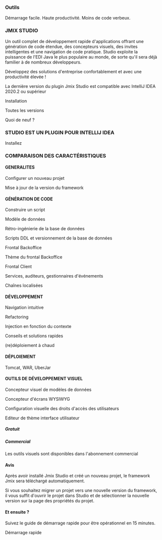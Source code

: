 ### Outils
Démarrage facile. Haute productivité. Moins de code verbeux.

### JMIX STUDIO
Un outil complet de développement rapide d'applications offrant une génération de code étendue, des concepteurs visuels, des invites intelligentes et une navigation de code pratique. Studio exploite la puissance de l'EDI Java le plus populaire au monde, de sorte qu'il sera déjà familier à de nombreux développeurs.

Développez des solutions d'entreprise confortablement et avec une productivité élevée !

La dernière version du plugin Jmix Studio est compatible avec IntelliJ IDEA 2020.2 ou supérieur

Installation

Toutes les versions

Quoi de neuf ?

### STUDIO EST UN PLUGIN POUR INTELLIJ IDEA
Installez

### COMPARAISON DES CARACTÉRISTIQUES

#### GENERALITES
Configurer un nouveau projet

Mise à jour de la version du framework

#### GÉNÉRATION DE CODE
Construire un script

Modèle de données

Rétro-ingénierie de la base de données

Scripts DDL et versionnement de la base de données

Frontal Backoffice

Thème du frontal Backoffice 

Frontal Client

Services, auditeurs, gestionnaires d'événements

Chaînes localisées

#### DÉVELOPPEMENT
Navigation intuitive

Refactoring

Injection en fonction du contexte

Conseils et solutions rapides

(re)déploiement à chaud

#### DÉPLOIEMENT
Tomcat, WAR, UberJar

#### OUTILS DE DÉVELOPPEMENT VISUEL

Concepteur visuel de modèles de données

Concepteur d'écrans WYSIWYG

Configuration visuelle des droits d'accès des utilisateurs

Editeur de thème interface utilisateur

##### Gratuit

##### Commercial

Les outils visuels sont disponibles dans l'abonnement commercial

#### Avis
Après avoir installé Jmix Studio et créé un nouveau projet, le framework Jmix sera téléchargé automatiquement.

Si vous souhaitez migrer un projet vers une nouvelle version du framework, il vous suffit d'ouvrir le projet dans Studio et de sélectionner la nouvelle version sur la page des propriétés du projet.

#### Et ensuite ?
Suivez le guide de démarrage rapide pour être opérationnel en 15 minutes.

Démarrage rapide
